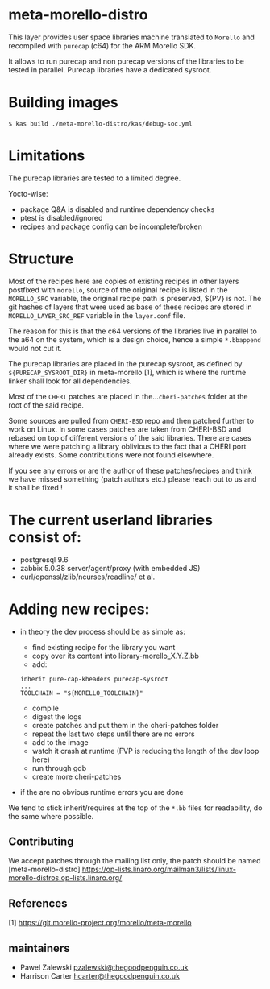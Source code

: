 meta-morello-distro
===================

This layer provides user space libraries machine translated to `Morello`
and recompiled with `purecap` (c64) for the ARM Morello SDK.

It allows to run purecap and non purecap versions of the libraries
to be tested in parallel. Purecap libraries have a dedicated sysroot.

# Building images

```
$ kas build ./meta-morello-distro/kas/debug-soc.yml
```

# Limitations
The purecap libraries are tested to a limited degree.


Yocto-wise:
- package Q&A is disabled and runtime dependency checks
- ptest is disabled/ignored
- recipes and package config can be incomplete/broken

# Structure
Most of the recipes here are copies of existing recipes in other layers
postfixed with `morello`, source of the original recipe is listed
in the `MORELLO_SRC` variable, the original recipe path is preserved, ${PV}
is not. The git hashes of layers that were used as base of these recipes are
stored in `MORELLO_LAYER_SRC_REF` variable in the `layer.conf` file.

The reason for this is that the c64 versions of the libraries live in
parallel to the a64 on the system, which is a design choice, hence a
simple `*.bbappend` would not cut it.

The purecap libraries are placed in the purecap sysroot, as defined by
`${PURECAP_SYSROOT_DIR}` in meta-morello [1], which is where the
runtime linker shall look for all dependencies.

Most of the `CHERI` patches are placed in the...`cheri-patches` folder at the
root of the said recipe.

Some sources are pulled from `CHERI-BSD` repo and then patched further to
work on Linux. In some cases patches are taken from CHERI-BSD and rebased
on top of different versions of the said libraries. There are cases where
we were patching a library oblivious to the fact that a CHERI port already
exists. Some contributions were not found elsewhere.

If you see any errors or are the author of these patches/recipes and think
we have missed something (patch authors etc.) please reach out to us and
it shall be fixed !

# The current userland libraries consist of:
- postgresql 9.6
- zabbix 5.0.38 server/agent/proxy (with embedded JS)
- curl/openssl/zlib/ncurses/readline/ et al.

# Adding new recipes:
- in theory the dev process should be as simple as:
  - find existing recipe for the library you want
  - copy over its content into library-morello_X.Y.Z.bb
  - add:

  ```
  inherit pure-cap-kheaders purecap-sysroot
  ...
  TOOLCHAIN = "${MORELLO_TOOLCHAIN}"
  ```
  - compile
  - digest the logs
  - create patches and put them in the cheri-patches folder
  - repeat the last two steps until there are no errors
  - add to the image
  - watch it crash at runtime (FVP is reducing the length of the dev loop here)
  - run through gdb
  - create more cheri-patches

- if the are no obvious runtime errors you are done

We tend to stick inherit/requires at the top of the `*.bb` files for readability,
do the same where possible.

Contributing
------------

We accept patches through the mailing list only, the patch should be named [meta-morello-distro]
https://op-lists.linaro.org/mailman3/lists/linux-morello-distros.op-lists.linaro.org/


References
----------
[1] https://git.morello-project.org/morello/meta-morello

maintainers
-----------
* Pawel Zalewski <pzalewski@thegoodpenguin.co.uk>
* Harrison Carter <hcarter@thegoodpenguin.co.uk>

